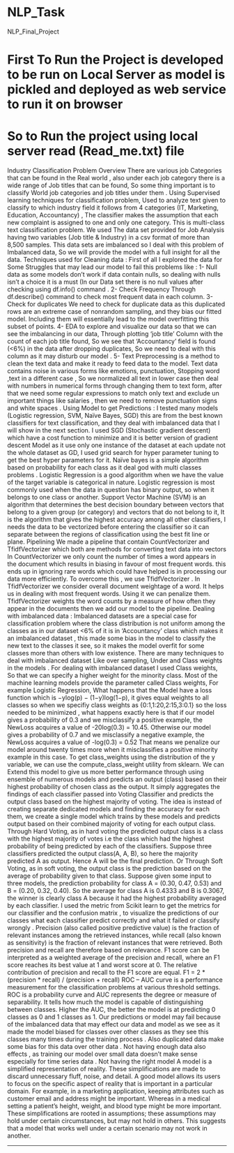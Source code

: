 
# NLP_Task
NLP_Final_Project

# First  To Run the Project is developed to be run on Local Server as model is pickled and deployed as web service to run it on browser 
# So to Run the project using local server read (Read_me.txt) file

Industry Classification Problem 
Overview
There are various job Categories that can be found in the Real world , also 
under each job category there is a wide range of Job titles that can be 
found, So some thing important is to classify World job categories and job 
titles under them .
Using
Supervised learning techniques for classification problem, Used to analyze 
text given to classify to which industry field it follows from 4 categories 
(IT, Marketing, Education, Accountancy) , The classifier makes the 
assumption that each new complaint is assigned to one and only one 
category. This is multi-class text classification problem.
We used The data set provided for Job Analysis having two variables 
(Job title & Industry) in a csv format of more than 8,500 samples.
This data sets are imbalanced so I deal with this problem of Imbalanced 
data, So we will provide the model with a full insight for all the data.
Techniques used for Cleaning data :
First of all I explored the data for Some Struggles that may lead our model 
to fail this problems like :
1- Null data as some models don’t work if data contain nulls, so 
dealing with nulls isn’t a choice it is a must (In our Data set there is no 
null values after checking using df.info() command .
2- Check Frequency Through df.describe() command to check most 
frequent data in each column.
3- Check for duplicates We need to check for duplicate data as this 
duplicated rows are an extreme case of nonrandom sampling, and 
they bias our fitted model. Including them will essentially lead to the 
model overfitting this subset of points.
4- EDA to explore and visualize our data so that we can see the 
imbalancing in our data, Through plotting ‘job title’ Column with the 
count of each job title found, So we see that ‘Accountancy’ field is 
found (<6%) in the data after dropping duplicates, So we need to 
deal with this column as it may disturb our model . 
5- Text Preprocessing is a method to clean the text data and make it 
ready to feed data to the model. Text data contains noise in various 
forms like emotions, punctuation, Stopping word ,text in a different 
case , So we normalized all text in lower case then deal with numbers 
in numerical forms through changing them to text form, after that we 
need some regular expressions to match only text and exclude un 
important things like salaries , then we need to remove punctuation 
signs and white spaces .
Using Model to get Predictions :
I tested many models (Logistic regression, SVM, Naïve Bayes, SGD) this are 
from the best known classifiers for text classification, and they deal with 
imbalanced data that I will show in the next section.
I used SGD (Stochastic gradient descent) which have a cost function to 
minimize and it is better version of gradient descent Model as it use only 
one instance of the dataset at each update not the whole dataset as GD, I 
used grid search for hyper parameter tuning to get the best hyper 
parameters for it.
Naïve bayes is a simple algorithm based on probability for each class as it
deal god with multi classes problems .
Logistic Regression is a good algorithm when we have the value of the 
target variable is categorical in nature. Logistic regression is most 
commonly used when the data in question has binary output, so when it 
belongs to one class or another.
Support Vector Machine (SVM) is an algorithm that determines the best 
decision boundary between vectors that belong to a given group (or 
category) and vectors that do not belong to it, It is the algorithm that gives 
the highest accuracy among all other classifiers, I needs the data to be 
vectorized before entering the classifier so it can separate between the 
regions of classification using the best fit line or plane.
Pipelining 
We made a pipeline that contain CountVectorizer and TfidfVectorizer which 
both are methods for converting text data into vectors
In CountVectorizer we only count the number of times a word appears in 
the document which results in biasing in favour of most frequent words. 
this ends up in ignoring rare words which could have helped is in 
processing our data more efficiently.
To overcome this , we use TfidfVectorizer .
In TfidfVectorizer we consider overall document weightage of a word. It 
helps us in dealing with most frequent words. Using it we can penalize 
them. TfidfVectorizer weights the word counts by a measure of how often 
they appear in the documents then we add our model to the pipeline.
Dealing with imbalanced data :
Imbalanced datasets are a special case for classification problem where the 
class distribution is not uniform among the classes as in our dataset <6% of 
it is in ‘Accountancy’ class which makes it an imbalanced dataset , this made 
some bias in the model to classify the new text to the classes it see, so it 
makes the model overfit for some classes more than others with low 
existence.
There are many techniques to deal with imbalanced dataset Like over 
sampling, Under and Class weights in the models .
For dealing with imbalanced dataset I used Class weights, So that we can 
specify a higher weight for the minority class. Most of the machine learning 
models provide the parameter called Class weights, For example Logistic
Regression, What happens that the Model have a loss function which is 
−ylog(p) − (1−y)log(1−p), it gives equal weights to all classes so when we 
specifiy class weights as {0:1,1:20,2:15,3:0.1} so the loss needed to be 
minimized , what happens exactly here is that if our model gives a 
probability of 0.3 and we misclassify a positive example, the NewLoss 
acquires a value of -20log(0.3) = 10.45.
Otherwise our model gives a probability of 0.7 and we misclassify a 
negative example, the NewLoss acquires a value of -log(0.3) = 0.52
That means we penalize our model around twenty times more when it 
misclassifies a positive minority example in this case.
To get class_weights using the distribution of the y variable, we can use the 
compute_class_weight utility from sklearn.
We can Extend this model to give us more better performance through 
using ensemble of numerous models and predicts an output (class) based 
on their highest probability of chosen class as the output.
It simply aggregates the findings of each classifier passed into Voting 
Classifier and predicts the output class based on the highest majority of 
voting. The idea is instead of creating separate dedicated models and 
finding the accuracy for each them, we create a single model which trains 
by these models and predicts output based on their combined majority of 
voting for each output class.
Through Hard Voting, as in hard voting the predicted output class is a 
class with the highest majority of votes i.e the class which had the highest 
probability of being predicted by each of the classifiers. Suppose three 
classifiers predicted the output class(A, A, B), so here the majority 
predicted A as output. Hence A will be the final prediction.
Or Through Soft Voting, as in soft voting, the output class is the prediction 
based on the average of probability given to that class. Suppose given 
some input to three models, the prediction probability for class A = (0.30, 
0.47, 0.53) and B = (0.20, 0.32, 0.40). So the average for class A is 
0.4333 and B is 0.3067, the winner is clearly class A because it had the 
highest probability averaged by each classifier.
I used the metric from Scikit learn to get the metrics for our classifier and 
the confusion matrix , to visualize the predictions of our classes what each 
classifier predict correctly and what it failed or classify wrongly .
Precision (also called positive predictive value) is the fraction of relevant 
instances among the retrieved instances, while recall (also known 
as sensitivity) is the fraction of relevant instances that were retrieved. Both 
precision and recall are therefore based on relevance.
F1 score can be interpreted as a weighted average of the precision and 
recall, where an F1 score reaches its best value at 1 and worst score at 0. 
The relative contribution of precision and recall to the F1 score are equal.
F1 = 2 * (precision * recall) / (precision + recall)
ROC – AUC curve is a performance measurement for the classification 
problems at various threshold settings. ROC is a probability curve and AUC 
represents the degree or measure of separability. It tells how much the 
model is capable of distinguishing between classes. Higher the AUC, the 
better the model is at predicting 0 classes as 0 and 1 classes as 1.
Our predictions or model may fail because of the imbalanced data that 
may effect our data and model as we see as it made the model biased for 
classes over other classes as they see this classes many times during the 
training process .
Also duplicated data make some bias for this data over other data .
Not having enough data also effects , as training our model over small 
data doesn’t make sense especially for time series data .
Not having the right model A model is a simplified representation of 
reality. These simplifications are made to discard unnecessary fluff, noise, 
and detail. A good model allows its users to focus on the specific aspect of 
reality that is important in a particular domain. For example, in a marketing 
application, keeping attributes such as customer email and address might 
be important. Whereas in a medical setting a patient’s height, weight, and 
blood type might be more important. These simplifications are rooted in 
assumptions; these assumptions may hold under certain circumstances, but 
may not hold in others. This suggests that a model that works well under a 
certain scenario may not work in another.
________________________________________________________________________________
